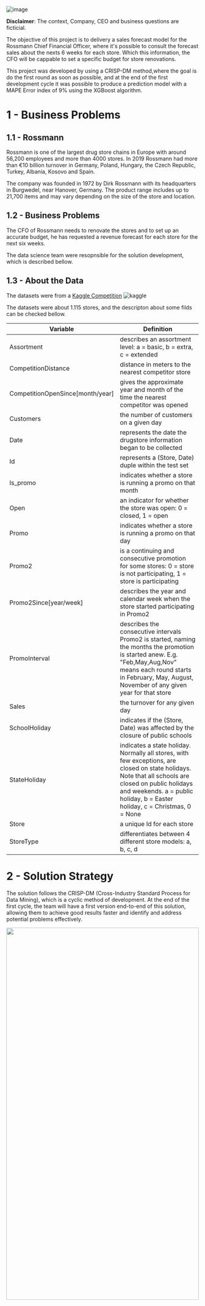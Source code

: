 ![image](img/rossmann.png)

**Disclaimer**: The context, Company, CEO and business questions are ficticial.

The objective of this project is to delivery a sales forecast model for the Rossmann Chief Financial Officer, where it's possible to consult the forecast sales about the nexts 6 weeks for each store. Which this information, the CFO will be cappable to set a specific budget for store renovations.

This project was developed by using a CRISP-DM method,where the goal is do the first round as soon as possible, and at the end of the first development cycle it was possible to produce a prediction model with a MAPE Error index of 9% using the XGBoost algorithm.

# 1 - Business Problems

## 1.1 - Rossmann

Rossmann is one of the largest drug store chains in Europe with around 56,200 employees and more than 4000 stores. In 2019 Rossmann had more than €10 billion turnover in Germany, Poland, Hungary, the Czech Republic, Turkey, Albania, Kosovo and Spain.

The company was founded in 1972 by Dirk Rossmann with its headquarters in Burgwedel, near Hanover, Germany. The product range includes up to 21,700 items and may vary depending on the size of the store and location.

## 1.2 - Business Problems

The CFO of Rossmann needs to renovate the stores and to set up an accurate budget, he has requested a revenue forecast for each store for the next six weeks.

The data science team were resopnsible for the solution development, which is described bellow.

## 1.3 - About the Data
The datasets were from a [Kaggle Competition](https://www.kaggle.com/c/rossmann-store-sales) ![kaggle](https://img.shields.io/badge/Kaggle-20BEFF?style=for-the-badge&logo=Kaggle&logoColor=white)

The datasets were about 1.115 stores, and the descripton about some filds can be checked bellow. 

|Variable | Definition|
|-------- | -------------|
|Assortment| describes an assortment level: a = basic, b = extra, c = extended |
|CompetitionDistance| distance in meters to the nearest competitor store|
|CompetitionOpenSince[month/year]| gives the approximate year and month of the time the nearest competitor was opened |
|Customers | the number of customers on a given day |
|Date| represents the date the drugstore information began to be collected |
|Id | represents a (Store, Date) duple within the test set |
|Is_promo | indicates whether a store is running a promo on that month |
|Open | an indicator for whether the store was open: 0 = closed, 1 = open |
|Promo | indicates whether a store is running a promo on that day |
|Promo2 | is a continuing and consecutive promotion for some stores: 0 = store is not participating, 1 = store is participating |
|Promo2Since[year/week] | describes the year and calendar week when the store started participating in Promo2 |
|PromoInterval | describes the consecutive intervals Promo2 is started, naming the months the promotion is started anew. E.g. "Feb,May,Aug,Nov" means each round starts in February, May, August, November of any given year for that store |
|Sales | the turnover for any given day |
|SchoolHoliday | indicates if the (Store, Date) was affected by the closure of public schools|
|StateHoliday | indicates a state holiday. Normally all stores, with few exceptions, are closed on state holidays. Note that all schools are closed on public holidays and weekends. a = public holiday, b = Easter holiday, c = Christmas, 0 = None|
|Store | a unique Id for each store |
|StoreType | differentiates between 4 different store models: a, b, c, d|<br>


# 2 - Solution Strategy

The solution follows the CRISP-DM (Cross-Industry Standard Process for Data Mining), which is a cyclic method of development. At the end of the first cycle, the team will have a first version end-to-end of this solution, allowing them to achieve good results faster and identify and address potential problems effectively.

<img src="img/crispds_one.png" width=100% height=50%/>

## 2.1 - Business Understanding

In this initial phase, the focus was on understanding the company's business and clarify wich are the project's objectives and requirements.

## 2.2 - Data Extraction

The data science team received a csv file containing the sales made for each store during one year period. And the solution was developed with these datas.

## 2.3 Data Descriptive

Also were done a data descriptive, focusing on identify and udenderstand if there are some outliers, missing values and data distribution for each feature, individually.
The descriptive analysis can be accessed at the link bellow.

[Descriptive Analysis](notebooks/data_descriptive.html)

Before starting to work with the data, the dataset was separated into 3 new datasets, which were used to ensure machine learning model training without overfitting.

![image](img/datasets.png)

The 3 new dataset are presented below:

**Train**: contains around 70% of data and it's used for machine learning algorithm training. 

**Validation**: contains around 15% of data and it's used to set the best parameters.

**Test**: Also contains around 15% of the data and it's used to evaluate the model performance.

## 2.3 - Data Cleaning

As part of data cleaning the missing values were identified and filled following some assumptions that are described on the notebook.

## 2.4 - Feature Engineering

On this step, some features were created aiming to improve the model performance as well as gain some some business experience and insights.

For this task, a technique called Mind Map Hypothesis was used, where new features were created based on hypotheses that were made and later validated.
![image](img/mindmaphypothesis.png)

## 2.5 - Data Filtering

In this phase, we have implemented a filter on our dataset as it doesn't make sense to include data where, for example, the store was closed and no sales were made. Our objective is to predict sales ($$), and such data would be irrelevant.

## 2.6 - Exploratory Data Analysis
This phase has involved exploring the data, identifying patterns, and gaining insights into its characteristics. As part of the exploratory data analysis, were made the analysis below:

- Univariate Analysis for variable response
![image](img/sales.png)

- Univariate Analysis for numerical features
![image](img/univariate.png)

- Univariate Analysis for categorical features
![image](img/univariate.png)

- Bivariate Analysis
The hypothesis made during the feature engineering process were validated on this phase.

![image](img/h1.png)
![image](img/h2.png)
![image](img/h3.png)
![image](img/h4.png)
![image](img/h7.png)
![image](img/h8.png)
![image](img/h9.png)
![image](img/h10.png)
![image](img/h11.png)
![image](img/h12.png)
![image](img/h13.png)


- Multivariate Analysis
![image](img/multivariate.png)

## 2.7 - Data Modeling
In this phase were done data transformations to normalize the scale of features, help make the distribution more summetrical aiming to improve the ML model performance.

Data transformations methods used:
- Robust Scaler
- Min. Max. Scaler
- Hot Encoding
- Label Encoding
- Ordinal Encodign

These transformation were applied on training and validation dataset.

## 2.8 - Machine Learning Algorithms

### 2.8.1 - Feature Selection
This phase started by doing a feture selection using Extra Trees Classifier, aiming to select only the most important features to be used to train the machine learning models.

![image](img/bestfeatures.png)

Besides these features, during the hypothesis validation, some other important features were identified and considered for the application of Machine Learning.
At the end, the features selected to training and perform with the ML algorithm were as per below:
![image](img/featurefinal.png)

### 2.8.2 - Machine Learning Model training and performance
In this phase, some machine learning model were trained and their performance were calculated.

![image](img/mlmodel.png)

Considering not only the ML results but also the resources such as processor, memory and performance, the XGBoost Regressor were selected to be the main algorithm to solve this business problem.
The fine tuning technique was made aiming to find the best parameters for XGB Regressor and one last training were performed using the best parameters and the performance were calculated using the test dataset, to be more accurate and closer to the real performance for the algorithm.

![image](img/realperf.png)

# 3 - Business Results

According to the business problem which was to predict how much each store will sell over the next 6 weeks, the DataScience Team deployed the machine learning model to production using flask framework and developed a Telegram Bot which can be accessed from computer or even a mobile phone.

The user can simply send a text message to the Telegram bot, specifying the store number. The bot, will then provide a text message response indicating the projected sales for that particular store over the next 6 weeks.

You can check the Telegram BOT working below.

![ezgif com-gif-maker (1)](img/gif.gif)

To access the Telegram bot, you can either use the provided link or scan the QR code below:

[Telegram Bot](https://t.me/rossmannribot)

![image](img/bot.png)




# 5 - Next Steps

As this was the first cycle, there are improvements to be considered in order to achieve the best performance.
- Work on feature engineering, creating new features that could better explain the phenomenon.
- Work on fine tuning, focused on find the best parameter to improve the metric.
- Get more data and re-training the ML model.

# AUTHOR
Ricardo Perottoni

# All Rights Reserved - Comunidade DS 2022
 